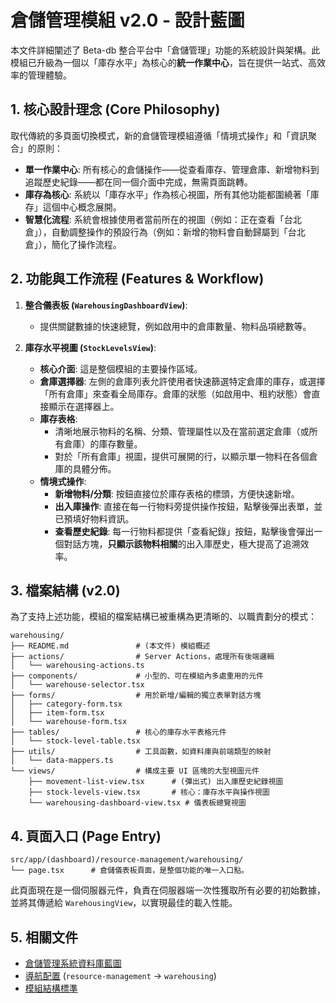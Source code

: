 # 倉儲管理模組 v2.0 - 設計藍圖

本文件詳細闡述了 Beta-db 整合平台中「倉儲管理」功能的系統設計與架構。此模組已升級為一個以「庫存水平」為核心的**統一作業中心**，旨在提供一站式、高效率的管理體驗。

## 1. 核心設計理念 (Core Philosophy)

取代傳統的多頁面切換模式，新的倉儲管理模組遵循「情境式操作」和「資訊聚合」的原則：

- **單一作業中心**: 所有核心的倉儲操作——從查看庫存、管理倉庫、新增物料到追蹤歷史紀錄——都在同一個介面中完成，無需頁面跳轉。
- **庫存為核心**: 系統以「庫存水平」作為核心視圖，所有其他功能都圍繞著「庫存」這個中心概念展開。
- **智慧化流程**: 系統會根據使用者當前所在的視圖（例如：正在查看「台北倉」），自動調整操作的預設行為（例如：新增的物料會自動歸屬到「台北倉」），簡化了操作流程。

## 2. 功能與工作流程 (Features & Workflow)

1.  **整合儀表板 (`WarehousingDashboardView`)**:
    - 提供關鍵數據的快速總覽，例如啟用中的倉庫數量、物料品項總數等。

2.  **庫存水平視圖 (`StockLevelsView`)**:
    - **核心介面**: 這是整個模組的主要操作區域。
    - **倉庫選擇器**: 左側的倉庫列表允許使用者快速篩選特定倉庫的庫存，或選擇「所有倉庫」來查看全局庫存。倉庫的狀態（如啟用中、租約狀態）會直接顯示在選擇器上。
    - **庫存表格**:
      - 清晰地展示物料的名稱、分類、管理屬性以及在當前選定倉庫（或所有倉庫）的庫存數量。
      - 對於「所有倉庫」視圖，提供可展開的行，以顯示單一物料在各個倉庫的具體分佈。
    - **情境式操作**:
      - **新增物料/分類**: 按鈕直接位於庫存表格的標頭，方便快速新增。
      - **出入庫操作**: 直接在每一行物料旁提供操作按鈕，點擊後彈出表單，並已預填好物料資訊。
      - **查看歷史紀錄**: 每一行物料都提供「查看紀錄」按鈕，點擊後會彈出一個對話方塊，**只顯示該物料相關**的出入庫歷史，極大提高了追溯效率。

## 3. 檔案結構 (v2.0)

為了支持上述功能，模組的檔案結構已被重構為更清晰的、以職責劃分的模式：

```
warehousing/
├── README.md               # (本文件) 模組概述
├── actions/                # Server Actions，處理所有後端邏輯
│   └── warehousing-actions.ts
├── components/             # 小型的、可在模組內多處重用的元件
│   └── warehouse-selector.tsx
├── forms/                  # 用於新增/編輯的獨立表單對話方塊
│   ├── category-form.tsx
│   ├── item-form.tsx
│   └── warehouse-form.tsx
├── tables/                 # 核心的庫存水平表格元件
│   └── stock-level-table.tsx
├── utils/                  # 工具函數，如資料庫與前端類型的映射
│   └── data-mappers.ts
└── views/                  # 構成主要 UI 區塊的大型視圖元件
    ├── movement-list-view.tsx      # (彈出式) 出入庫歷史紀錄視圖
    ├── stock-levels-view.tsx       # 核心：庫存水平與操作視圖
    └── warehousing-dashboard-view.tsx # 儀表板總覽視圖
```

## 4. 頁面入口 (Page Entry)

```
src/app/(dashboard)/resource-management/warehousing/
└── page.tsx      # 倉儲儀表板頁面，是整個功能的唯一入口點。
```

此頁面現在是一個伺服器元件，負責在伺服器端一次性獲取所有必要的初始數據，並將其傳遞給 `WarehousingView`，以實現最佳的載入性能。

## 5. 相關文件

- [倉儲管理系統資料庫藍圖](../../../docs/04_project_management/inventory.md)
- [導航配置](../../layout/config/navigation.config.ts) (`resource-management` -> `warehousing`)
- [模組結構標準](../../../docs/03_development/module-structure-standards.md)
